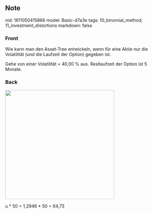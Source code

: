 ## Note
nid: 1611050415866
model: Basic-d7a3e
tags: 10_binomial_method, 11_investment_distortions
markdown: false

### Front
<p>Wie kann man den Asset-Tree entwickeln, wenn für eine Aktie nur
die Volatilität (und die Laufzeit der Option) gegeben ist.
<p>Gehe von einer Volatilität = 40,00 % aus. Restlaufzeit der
Option ist 5 Monate.

### Back
<p><img src="122EqBFSTc5JZ8ocgJtT.png" style="width: 351px;">
</p><p>u * 50 = 1,2946 * 50 = 64,73</p><p></p>
